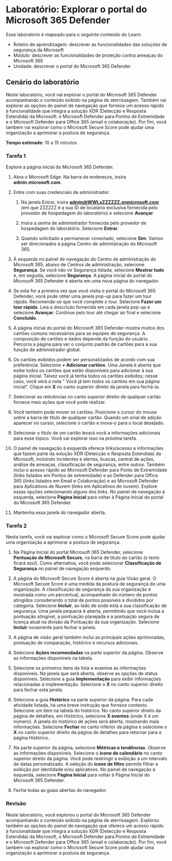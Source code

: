 <!---
---
Laboratório: Título: 'Explorar o portal Microsoft 365 Defender' Módulo: 'Roteiro de aprendizagem: descrever as funcionalidades das soluções de segurança da Microsoft; Módulo 4: descrever as funcionalidades de proteção contra ameaças do Microsoft 365; Unidade 7: descrever o portal Microsoft 365 Defender'
---
--->

# Laboratório: Explorar o portal do Microsoft 365 Defender

Esse laboratório é mapeado para o seguinte conteúdo do Learn:

- Roteiro de aprendizagem: descrever as funcionalidades das soluções de segurança da Microsoft
- Módulo: descrever as funcionalidades de proteção contra ameaças do Microsoft 365
- Unidade: descrever o portal do Microsoft 365 Defender

## Cenário do laboratório

Neste laboratório, você vai explorar o portal do Microsoft 365 Defender acompanhando o conteúdo exibido na página de aterrissagem. Também vai explorar as opções do painel de navegação que fornece um acesso rápido à funcionalidade que integra a solução XDR (Detecção e Resposta Estendida) da Microsoft: o Microsoft Defender para Pontos de Extremidade e o Microsoft Defender para Office 365 (email e colaboração).  Por fim, você também vai explorar como o Microsoft Secure Score pode ajudar uma organização a aprimorar a postura de segurança.

**Tempo estimado**: 10 a 15 minutos

### Tarefa 1

Explore a página inicial do Microsoft 365 Defender.

1. Abra o Microsoft Edge. Na barra de endereços, insira **admin.microsoft.com**.

1. Entre com suas credenciais de administrador.
    1. Na janela Entrar, insira **admin@WWLxZZZZZZ.onmicrosoft.com** (em que ZZZZZZ é a sua ID de locatário exclusiva fornecida pelo provedor de hospedagem do laboratório) e selecione **Avançar**.

    1. Insira a senha de administrador fornecida pelo provedor de hospedagem do laboratório. Selecione **Entrar**.
    1. Quando solicitado a permanecer conectado, selecione **Sim**. Vamos ser direcionados à página Centro de administração do Microsoft 365.

1. À esquerda no painel de navegação do Centro de administração do Microsoft 365, abaixo de Centros de administração, selecione **Segurança**.  Se você não vir Segurança listada, selecione **Mostrar tudo** e, em seguida, selecione **Segurança**.  A página inicial do portal do Microsoft 365 Defender é aberta em uma nova página do navegador.  

1. Se esta for a primeira vez que você visita o portal do Microsoft 365 Defender, você pode obter uma janela pop-up para fazer um tour rápido.  Recomenda-se que você complete o tour.  Selecione **Fazer um tour rápido**.  Leia a descrição fornecida em cada janela pop-up e selecione **Avançar**. Continue pelo tour até chegar ao final e selecione **Concluído**.

1. A página inicial do portal do Microsoft 365 Defender mostra muitos dos cartões comuns necessários para as equipes de segurança. A composição de cartões e dados depende da função do usuário. Percorra a página para ver o conjunto padrão de cartões para a sua função de administrador global.

1. Os cartões exibidos podem ser personalizados de acordo com sua preferência.  Selecione **+ Adicionar cartões**. Uma Janela é aberta que exibe todos os cartões que estão disponíveis para adicionar à sua página inicial.  Talvez você já tenha todos os cartões exibidos; nesse caso, você verá a nota " Você já tem todos os cartões em sua página inicial". Clique em **X** no canto superior direito da janela para fechá-la.

1. Selecionar as reticências no canto superior direito de qualquer cartão fornece mais ações que você pode realizar.  

1. Você também pode mover os cartões. Posicione o cursor do mouse sobre a barra de título de qualquer cartão. Quando um sinal de adição aparecer no cursor, selecione o cartão e mova-o para o local desejado.

1. Selecionar o título de um cartão levará você a informações adicionais para esse tópico. Você vai explorar isso na próxima tarefa.

1. O painel de navegação à esquerda oferece links/acesso a informações que fazem parte da solução XDR (Detecção e Resposta Estendida) da Microsoft, incluindo incidentes e alertas, buscas, central de ações, análise de ameaças, classificação de segurança, entre outros.  Também inclui o acesso rápido ao Microsoft Defender para Ponto de Extremidade (links listados em Pontos de extremidade) e ao Defender para Office 365 (links listados em Email e Colaboração) e ao Microsoft Defender para Aplicativos de Nuvem (links em Aplicativos de nuvem).  Explore essas opções selecionando alguns dos links.   No painel de navegação à esquerda, selecione **Página Inicial** para voltar à Página Inicial do portal do Microsoft 365 Defender.

1. Mantenha essa janela do navegador aberta.

### Tarefa 2

Nesta tarefa, você vai explorar como o Microsoft Secure Score pode ajudar uma organização a aprimorar a postura de segurança.

1. Na Página Inicial do portal Microsoft 365 Defender, selecione **Pontuação do Microsoft Secure**, na barra de título do cartão (o texto ficará azul).  Como alternativa, você pode selecionar **Classificação de Segurança** no painel de navegação esquerdo.

1. A página do Microsoft Secure Score é aberta na guia Visão geral. O Microsoft Secure Score é uma medida da postura de segurança de uma organização. A classificação de segurança da sua organização é mostrada como um percentual, acompanhado do número de pontos atingidos considerando o total de pontos possíveis e divididos por categoria. Selecione **Incluir**, ao lado de onde está a sua classificação de segurança.  Uma janela pequena é aberta, permitindo que você inclua a pontuação atingível, a pontuação planejada e a pontuação segura de licença atual na divisão da Pontuação da sua organização.  Selecione **Incluir** novamente para fechar a janela.

1. A página de visão geral também inclui as principais ações aprimoradas, pontuação de comparação, histórico e recursos adicionais.

1. Selecione **Ações recomendadas** na parte superior da página.  Observe as informações disponíveis na tabela.  

1. Selecione os primeiros itens da lista e examine as informações disponíveis. Na janela que será aberta, observe as opções de status disponíveis. Selecione a guia **Implementação** para exibir informações relacionadas à implementação. Selecione o **X** no canto superior direito para fechar esta janela.

1. Selecione a guia **Histórico** na parte superior da página.  Para cada atividade listada, há uma breve instrução que fornece contexto.  Selecione um item na tabela do histórico.  No canto superior direito da página de detalhes, em Histórico, selecione **X eventos** (onde X é um número).  A janela do histórico de ações será aberta, mostrando mais informações.  Selecione **Fechar** no canto inferior da página e selecione o **X** no canto superior direito da página de detalhes para retornar para a página Histórico.

1. Na parte superior da página, selecione **Métricas e tendências**.  Observe as informações disponíveis.  Selecione o **ícone de calendário** no canto superior direito da página.  Você pode restringir a exibição a um intervalo de datas personalizado.  A seleção do **ícone de filtro** permite filtrar a exibição por identidade e/ou aplicativos.  No painel de navegação à esquerda, selecione **Página Inicial** para voltar à Página Inicial do Microsoft 365 Defender.

1. Feche todas as guias abertas do navegador.

### Revisão

Neste laboratório, você explorou o portal do Microsoft 365 Defender acompanhando o conteúdo exibido na página de aterrissagem. Explorou também as opções do painel de navegação que oferece um acesso rápido à funcionalidade que integra a solução XDR (Detecção e Resposta Estendida) da Microsoft, o Microsoft Defender para Pontos de Extremidade e o Microsoft Defender para Office 365 (email e colaboração).  Por fim, você também vai explorar como o Microsoft Secure Score pode ajudar uma organização a aprimorar a postura de segurança.
